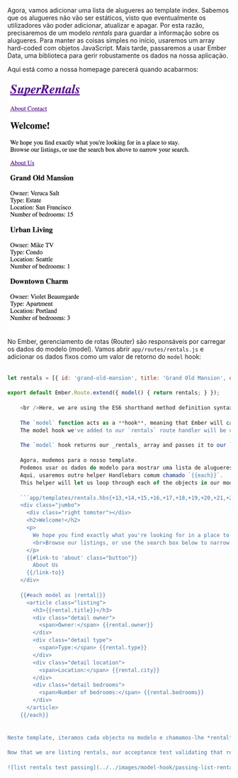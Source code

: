 Agora, vamos adicionar uma lista de alugueres ao template index. Sabemos que os alugueres não vão ser estáticos, visto que eventualmente os utilizadores vão poder adicionar, atualizar e apagar. Por esta razão, precisaremos de um modelo *rentals* para guardar a informação sobre os alugueres. Para manter as coisas simples no início, usaremos um array hard-coded com objetos JavaScript. Mais tarde, passaremos a usar Ember Data, uma biblioteca para gerir robustamente os dados na nossa aplicação.

Aqui está como a nossa homepage parecerá quando acabarmos:

![super rentals homepage with rentals list](../../images/models/super-rentals-index-with-list.png)

No Ember, gerenciamento de rotas (Router) são responsáveis por carregar os dados do modelo (model). Vamos abrir `app/routes/rentals.js` e adicionar os dados fixos como um valor de retorno do `model` hook:

```app/routes/rentals.js import Ember from 'ember';

let rentals = [{ id: 'grand-old-mansion', title: 'Grand Old Mansion', owner: 'Veruca Salt', city: 'San Francisco', type: 'Estate', bedrooms: 15, image: 'https://upload.wikimedia.org/wikipedia/commons/c/cb/Crane_estate_(5).jpg' }, { id: 'urban-living', title: 'Urban Living', owner: 'Mike TV', city: 'Seattle', type: 'Condo', bedrooms: 1, image: 'https://upload.wikimedia.org/wikipedia/commons/0/0e/Alfonso_13_Highrise_Tegucigalpa.jpg' }, { id: 'downtown-charm', title: 'Downtown Charm', owner: 'Violet Beauregarde', city: 'Portland', type: 'Apartment', bedrooms: 3, image: 'https://upload.wikimedia.org/wikipedia/commons/f/f7/Wheeldon_Apartment_Building_-_Portland_Oregon.jpg' }];

export default Ember.Route.extend({ model() { return rentals; } });

    <br />Here, we are using the ES6 shorthand method definition syntax: `model()` is the same as writing `model: function()`.
    
    The `model` function acts as a **hook**, meaning that Ember will call it for us during different times in our app.
    The model hook we've added to our `rentals` route handler will be called when a user enters the `rentals` route.
    
    The `model` hook returns our _rentals_ array and passes it to our `rentals` template as the `model` property.
    
    Agora, mudemos para o nosso template.
    Podemos usar os dados do modelo para mostrar uma lista de alugueres.
    Aqui, usaremos outro helper Handlebars comum chamado `{{each}}`.
    This helper will let us loop through each of the objects in our model:
    
    ```app/templates/rentals.hbs{+13,+14,+15,+16,+17,+18,+19,+20,+21,+22,+23,+24,+25,+26,+27,+28,+29}
    <div class="jumbo">
      <div class="right tomster"></div>
      <h2>Welcome!</h2>
      <p>
        We hope you find exactly what you're looking for in a place to stay.
        <br>Browse our listings, or use the search box below to narrow your search.
      </p>
      {{#link-to 'about' class="button"}}
        About Us
      {{/link-to}}
    </div>
    
    {{#each model as |rental|}}
      <article class="listing">
        <h3>{{rental.title}}</h3>
        <div class="detail owner">
          <span>Owner:</span> {{rental.owner}}
        </div>
        <div class="detail type">
          <span>Type:</span> {{rental.type}}
        </div>
        <div class="detail location">
          <span>Location:</span> {{rental.city}}
        </div>
        <div class="detail bedrooms">
          <span>Number of bedrooms:</span> {{rental.bedrooms}}
        </div>
      </article>
    {{/each}}
    

Neste template, iteramos cada objecto no modelo e chamamos-lhe *rental*. Por cada <0>rental</0> criamos uma listagem com informações relacionadas com a propriedade.

Now that we are listing rentals, our acceptance test validating that rentals display should show passing:

![list rentals test passing](../../images/model-hook/passing-list-rentals-tests.png)